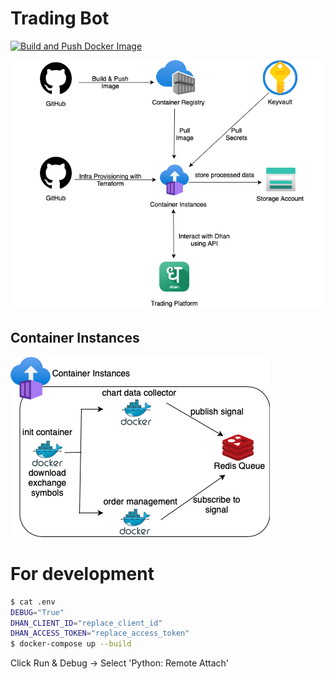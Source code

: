 # Trading Bot
[![Build and Push Docker Image](https://github.com/prabhuwk/trading-bot/actions/workflows/main.yaml/badge.svg)](https://github.com/prabhuwk/trading-bot/actions/workflows/main.yaml)

![trading bot](design/trading_bot.png)

## Container Instances
![container instances](design/container_instances.png)

# For development

```bash
$ cat .env
DEBUG="True"
DHAN_CLIENT_ID="replace_client_id"
DHAN_ACCESS_TOKEN="replace_access_token"
$ docker-compose up --build
```
Click Run & Debug -> Select 'Python: Remote Attach'
